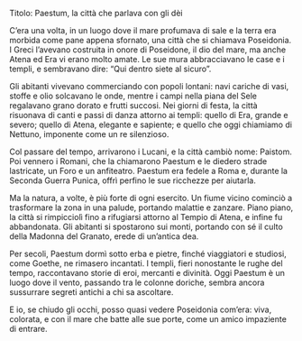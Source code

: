 Titolo: Paestum, la città che parlava con gli dèi

C’era una volta, in un luogo dove il mare profumava di sale e la terra era morbida come pane appena sfornato, una città che si chiamava Poseidonia. I Greci l’avevano costruita in onore di Poseidone, il dio del mare, ma anche Atena ed Era vi erano molto amate. Le sue mura abbracciavano le case e i templi, e sembravano dire: “Qui dentro siete al sicuro”.

Gli abitanti vivevano commerciando con popoli lontani: navi cariche di vasi, stoffe e olio solcavano le onde, mentre i campi nella piana del Sele regalavano grano dorato e frutti succosi. Nei giorni di festa, la città risuonava di canti e passi di danza attorno ai templi: quello di Era, grande e severo; quello di Atena, elegante e sapiente; e quello che oggi chiamiamo di Nettuno, imponente come un re silenzioso.

Col passare del tempo, arrivarono i Lucani, e la città cambiò nome: Paistom. Poi vennero i Romani, che la chiamarono Paestum e le diedero strade lastricate, un Foro e un anfiteatro. Paestum era fedele a Roma e, durante la Seconda Guerra Punica, offrì perfino le sue ricchezze per aiutarla.

Ma la natura, a volte, è più forte di ogni esercito. Un fiume vicino cominciò a trasformare la zona in una palude, portando malattie e zanzare. Piano piano, la città si rimpicciolì fino a rifugiarsi attorno al Tempio di Atena, e infine fu abbandonata. Gli abitanti si spostarono sui monti, portando con sé il culto della Madonna del Granato, erede di un’antica dea.

Per secoli, Paestum dormì sotto erba e pietre, finché viaggiatori e studiosi, come Goethe, ne rimasero incantati. I templi, fieri nonostante le rughe del tempo, raccontavano storie di eroi, mercanti e divinità. Oggi Paestum è un luogo dove il vento, passando tra le colonne doriche, sembra ancora sussurrare segreti antichi a chi sa ascoltare.

E io, se chiudo gli occhi, posso quasi vedere Poseidonia com’era: viva, colorata, e con il mare che batte alle sue porte, come un amico impaziente di entrare.